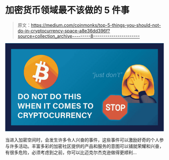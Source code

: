 # 加密货币领域最不该做的 5 件事

> 原文：<https://medium.com/coinmonks/top-5-things-you-should-not-do-in-cryptocurrency-space-a8e36dd396f?source=collection_archive---------8----------------------->

![](img/40a468f063436df01e4414964d80844c.png)

当进入加密空间时，会发生许多令人兴奋的事件，这些事件可以激励好奇的个人参与许多活动。丰富多彩的加密社区提供的产品和服务的意图可以铺就荣耀和兴奋，有很多危险，必须考虑到之前，你可以比迈克尔杰克逊做得更顺利…